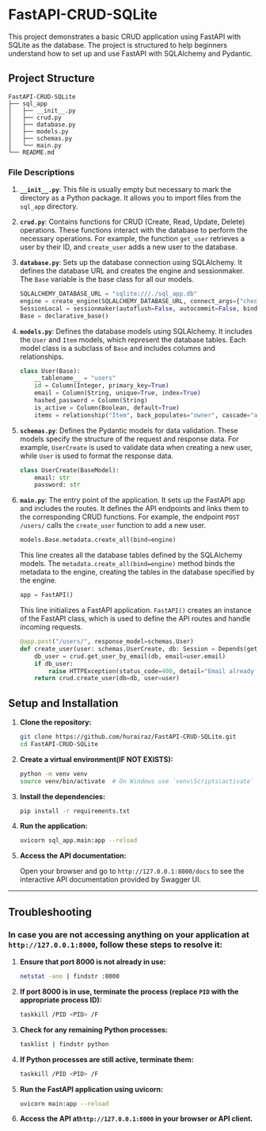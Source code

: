 # FastAPI-CRUD-SQLite

This project demonstrates a basic CRUD application using FastAPI with SQLite as the database. The project is structured to help beginners understand how to set up and use FastAPI with SQLAlchemy and Pydantic.

## Project Structure

```
FastAPI-CRUD-SQLite
├── sql_app
│   ├── __init__.py
│   ├── crud.py
│   ├── database.py
│   ├── models.py
│   ├── schemas.py
│   └── main.py
└── README.md
```

### File Descriptions

1. **`__init__.py`**: This file is usually empty but necessary to mark the directory as a Python package. It allows you to import files from the `sql_app` directory.

2. **`crud.py`**: Contains functions for CRUD (Create, Read, Update, Delete) operations. These functions interact with the database to perform the necessary operations. For example, the function `get_user` retrieves a user by their ID, and `create_user` adds a new user to the database.

3. **`database.py`**: Sets up the database connection using SQLAlchemy. It defines the database URL and creates the engine and sessionmaker. The `Base` variable is the base class for all our models.

   ```python
   SQLALCHEMY_DATABASE_URL = "sqlite:///./sql_app.db"
   engine = create_engine(SQLALCHEMY_DATABASE_URL, connect_args={"check_same_thread": False})
   SessionLocal = sessionmaker(autoflush=False, autocommit=False, bind=engine)
   Base = declarative_base()
   ```

4. **`models.py`**: Defines the database models using SQLAlchemy. It includes the `User` and `Item` models, which represent the database tables. Each model class is a subclass of `Base` and includes columns and relationships.

   ```python
   class User(Base):
       __tablename__ = "users"
       id = Column(Integer, primary_key=True)
       email = Column(String, unique=True, index=True)
       hashed_password = Column(String)
       is_active = Column(Boolean, default=True)
       items = relationship("Item", back_populates="owner", cascade="all, delete-orphan")
   ```

5. **`schemas.py`**: Defines the Pydantic models for data validation. These models specify the structure of the request and response data. For example, `UserCreate` is used to validate data when creating a new user, while `User` is used to format the response data.

   ```python
   class UserCreate(BaseModel):
       email: str
       password: str
   ```

6. **`main.py`**: The entry point of the application. It sets up the FastAPI app and includes the routes. It defines the API endpoints and links them to the corresponding CRUD functions. For example, the endpoint `POST /users/` calls the `create_user` function to add a new user.

   ```python
   models.Base.metadata.create_all(bind=engine)
   ```

   This line creates all the database tables defined by the SQLAlchemy models. The `metadata.create_all(bind=engine)` method binds the metadata to the engine, creating the tables in the database specified by the engine.

   ```python
   app = FastAPI()
   ```

   This line initializes a FastAPI application. `FastAPI()` creates an instance of the FastAPI class, which is used to define the API routes and handle incoming requests.

   ```python
   @app.post("/users/", response_model=schemas.User)
   def create_user(user: schemas.UserCreate, db: Session = Depends(get_db)):
       db_user = crud.get_user_by_email(db, email=user.email)
       if db_user:
           raise HTTPException(status_code=400, detail="Email already registered")
       return crud.create_user(db=db, user=user)
   ```

## Setup and Installation

1. **Clone the repository:**

   ```bash
   git clone https://github.com/hurairaz/FastAPI-CRUD-SQLite.git
   cd FastAPI-CRUD-SQLite
   ```

2. **Create a virtual environment(IF NOT EXISTS):**

   ```bash
   python -m venv venv
   source venv/bin/activate  # On Windows use `venv\Scripts\activate`
   ```

3. **Install the dependencies:**

   ```bash
   pip install -r requirements.txt
   ```

4. **Run the application:**

   ```bash
   uvicorn sql_app.main:app --reload
   ```

5. **Access the API documentation:**

   Open your browser and go to `http://127.0.0.1:8000/docs` to see the interactive API documentation provided by Swagger UI.

---

## Troubleshooting

### In case you are not accessing anything on your application at `http://127.0.0.1:8000`, follow these steps to resolve it:

1. **Ensure that port 8000 is not already in use:**

   ```bash
   netstat -ano | findstr :8000
   ```

2. **If port 8000 is in use, terminate the process (replace `PID` with the appropriate process ID):**

   ```bash
   taskkill /PID <PID> /F
   ```

3. **Check for any remaining Python processes:**

   ```bash
   tasklist | findstr python
   ```

4. **If Python processes are still active, terminate them:**

   ```bash
   taskkill /PID <PID> /F
   ```

5. **Run the FastAPI application using uvicorn:**

   ```bash
   uvicorn main:app --reload
   ```

6. **Access the API at`http://127.0.0.1:8000` in your browser or API client.**

